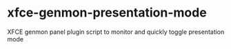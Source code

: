 # xfce-genmon-presentation-mode
XFCE genmon panel plugin script to monitor and quickly toggle presentation mode
